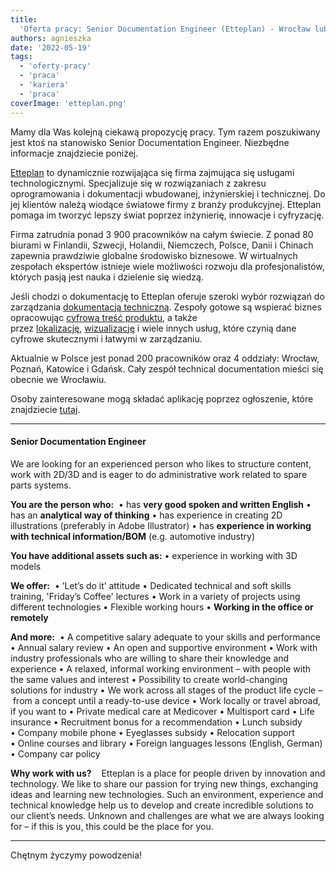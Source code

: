 ```yaml
---
title:
  'Oferta pracy: Senior Documentation Engineer (Etteplan) - Wrocław lub zdalnie'
authors: agnieszka
date: '2022-05-19'
tags:
  - 'oferty-pracy'
  - 'praca'
  - 'kariera'
  - 'praca'
coverImage: 'etteplan.png'
---
```


Mamy dla Was kolejną ciekawą propozycję pracy. Tym razem poszukiwany jest ktoś
na stanowisko Senior Documentation Engineer. Niezbędne informacje znajdziecie
poniżej.

<!--truncate-->

[Etteplan](https://www.etteplan.com/) to dynamicznie rozwijająca się firma
zajmująca się usługami technologicznymi. Specjalizuje się w rozwiązaniach z
zakresu oprogramowania i dokumentacji wbudowanej, inżynierskiej i technicznej.
Do jej klientów należą wiodące światowe firmy z branży produkcyjnej. Etteplan
pomaga im tworzyć lepszy świat poprzez inżynierię, innowacje i cyfryzację.

Firma zatrudnia ponad 3 900 pracowników na całym świecie. Z ponad 80 biurami w
Finlandii, Szwecji, Holandii, Niemczech, Polsce, Danii i Chinach zapewnia
prawdziwie globalne środowisko biznesowe. W wirtualnych zespołach ekspertów
istnieje wiele możliwości rozwoju dla profesjonalistów, których pasją jest nauka
i dzielenie się wiedzą.

Jeśli chodzi o dokumentację to Etteplan oferuje szeroki wybór rozwiązań do
zarządzania
[dokumentacją techniczną](https://www.etteplan.com/pl/uslugi/dokumentacja-techniczna).
Zespoły gotowe są wspierać biznes opracowując
[cyfrową treść produktu](https://www.etteplan.com/pl/uslugi/dokumentacja-techniczna/cyfrowa-dokumentacja-produktu),
a także
przez [lokalizację](https://www.etteplan.com/pl/uslugi/dokumentacja-techniczna/lokalizacja-dopasowanie-regionalne-jezyka-i-tlumaczenia), [wizualizację](https://www.etteplan.com/pl/uslugi/dokumentacja-techniczna/tworzenie-wizualizacji) i
wiele innych usług, które czynią dane cyfrowe skutecznymi i łatwymi w
zarządzaniu.

Aktualnie w Polsce jest ponad 200 pracowników oraz 4 oddziały: Wrocław, Poznań,
Katowice i Gdańsk. Cały zespół technical documentation mieści się obecnie we
Wrocławiu.

Osoby zainteresowane mogą składać aplikację poprzez ogłoszenie, które
znajdziecie
[tutaj](https://candidate.hr-manager.net/ApplicationInit.aspx?cid=1522&ProjectId=149125&DepartmentId=18983&MediaId=5).

---

#### Senior Documentation Engineer

We are looking for an experienced person who likes to structure content, work
with 2D/3D and is eager to do administrative work related to spare parts
systems.

**You are the person who:**  • has **very good spoken and written English** •
has an **analytical way of thinking** • has experience in creating 2D
illustrations (preferably in Adobe Illustrator) • has **experience in working
with technical information/BOM** (e.g. automotive industry)

**You have additional assets such as:** • experience in working with 3D models

**We offer:**  • ’Let’s do it’ attitude • Dedicated technical and soft skills
training, 'Friday’s Coffee' lectures • Work in a variety of projects using
different technologies • Flexible working hours • **Working in the office or
remotely**

**And more:**  • A competitive salary adequate to your skills and performance
• Annual salary review • An open and supportive environment • Work with industry
professionals who are willing to share their knowledge and experience • A
relaxed, informal working environment – with people with the same values and
interest • Possibility to create world-changing solutions for industry • We work
across all stages of the product life cycle – from a concept until a
ready-to-use device • Work locally or travel abroad, if you want to • Private
medical care at Medicover • Multisport card • Life insurance • Recruitment bonus
for a recommendation • Lunch subsidy • Company mobile phone • Eyeglasses subsidy
• Relocation support • Online courses and library • Foreign languages lessons
(English, German) • Company car policy

**Why work with us?**    Etteplan is a place for people driven by innovation and
technology. We like to share our passion for trying new things, exchanging ideas
and learning new technologies. Such an environment, experience and technical
knowledge help us to develop and create incredible solutions to our client’s
needs. Unknown and challenges are what we are always looking for – if this is
you, this could be the place for you.

---

Chętnym życzymy powodzenia!

